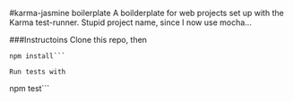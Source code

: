 #karma-jasmine boilerplate
A boilderplate for web projects set up with the Karma test-runner. Stupid project name, since I now use mocha...

###Instructoins
Clone this repo, then

```
npm install```

Run tests with
```
npm test```
